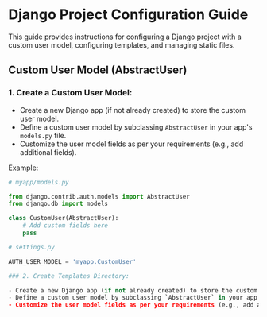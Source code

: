 # Django Project Configuration Guide

This guide provides instructions for configuring a Django project with a custom user model, configuring templates, and managing static files.

## Custom User Model (AbstractUser)

### 1. Create a Custom User Model:

- Create a new Django app (if not already created) to store the custom user model.
- Define a custom user model by subclassing `AbstractUser` in your app's `models.py` file.
- Customize the user model fields as per your requirements (e.g., add additional fields).

Example:
```python
# myapp/models.py

from django.contrib.auth.models import AbstractUser
from django.db import models

class CustomUser(AbstractUser):
    # Add custom fields here
    pass

# settings.py

AUTH_USER_MODEL = 'myapp.CustomUser'

### 2. Create Templates Directory:

- Create a new Django app (if not already created) to store the custom user model.
- Define a custom user model by subclassing `AbstractUser` in your app's `models.py` file.
- Customize the user model fields as per your requirements (e.g., add additional fields).
